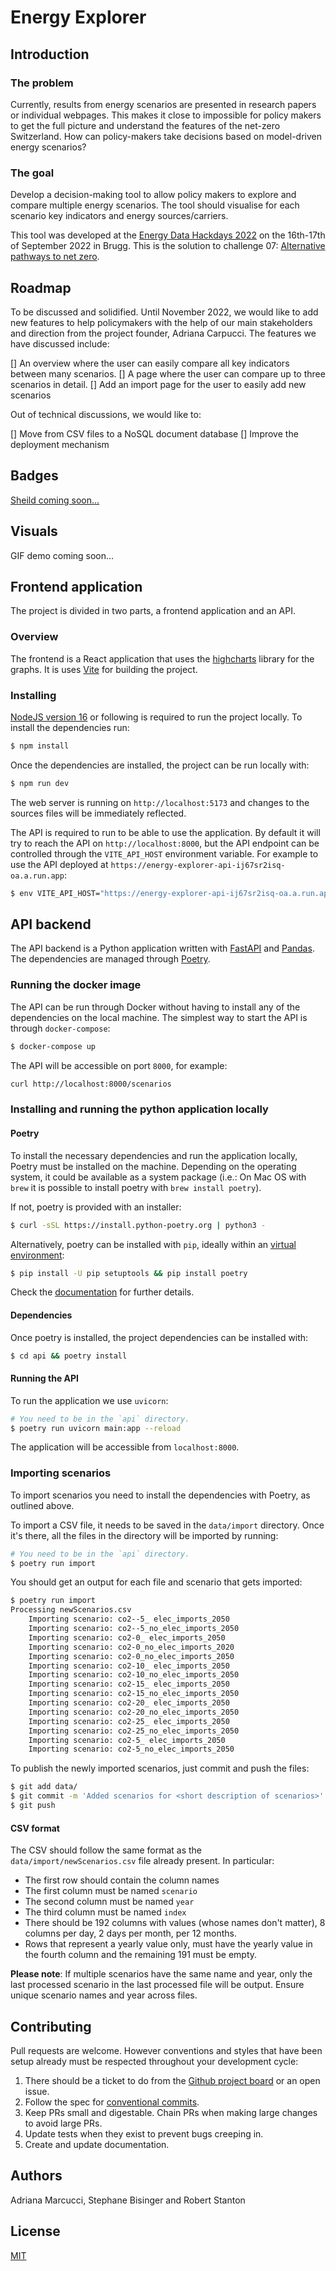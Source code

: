 # Energy Explorer

## Introduction

### The problem

Currently, results from energy scenarios are presented in research papers or
individual webpages. This makes it close to impossible for policy makers to get
the full picture and understand the features of the net-zero Switzerland. How
can policy-makers take decisions based on model-driven energy scenarios?

### The goal
Develop a decision-making tool to allow policy makers to explore and compare
multiple energy scenarios. The tool should visualise for each scenario key
indicators and energy sources/carriers.

This tool was developed at the [Energy Data Hackdays
2022](https://energydatahackdays.ch/) on the 16th-17th of September 2022 in
Brugg.
This is the solution to challenge 07: [Alternative pathways to net
zero](https://hack.opendata.ch/project/846).


## Roadmap
To be discussed and solidified.
Until November 2022, we would like to add new features to help policymakers with
the help of our main stakeholders and direction from the project founder,
Adriana Carpucci. The features we have discussed include:

[] An overview where the user can easily compare all key indicators between
many scenarios.
[] A page where the user can compare up to three scenarios in detail.
[] Add an import page for the user to easily add new scenarios

Out of technical discussions, we would like to:

[] Move from CSV files to a NoSQL document database
[] Improve the deployment mechanism

## Badges
[Sheild coming soon...](https://shields.io/category/build)

## Visuals
GIF demo coming soon...

## Frontend application

The project is divided in two parts, a frontend application and an API.

### Overview

The frontend is a React application that uses the
[highcharts](https://www.highcharts.com/) library for the graphs. It is uses
[Vite](https://vitejs.dev) for building the project.

### Installing

[NodeJS version 16](https://nodejs.org/en/download/) or following is required to
run the project locally. To install the dependencies run:

```bash
$ npm install
```

Once the dependencies are installed, the project can be run locally with:

```bash
$ npm run dev
```

The web server is running on `http://localhost:5173` and changes to the sources
files will be immediately reflected.

The API is required to run to be able to use the application. By default it
will try to reach the API on `http://localhost:8000`, but the API endpoint can
be controlled through the `VITE_API_HOST` environment variable. For example to
use the API deployed at `https://energy-explorer-api-ij67sr2isq-oa.a.run.app`:

```bash
$ env VITE_API_HOST="https://energy-explorer-api-ij67sr2isq-oa.a.run.app" npm run dev
```


## API backend

The API backend is a Python application written with
[FastAPI](https://fastapi.tiangolo.com/) and
[Pandas](https://pandas.pydata.org/). The dependencies are managed through
[Poetry](https://python-poetry.org/).

### Running the docker image

The API can be run through Docker without having to install any of the
dependencies on the local machine. The simplest way to start the API is through
`docker-compose`:

```bash
$ docker-compose up
```

The API will be accessible on port `8000`, for example:

```bash
curl http://localhost:8000/scenarios
```

### Installing and running the python application locally

#### Poetry
To install the necessary dependencies and run the application locally, Poetry
must be installed on the machine. Depending on the operating system, it could
be available as a system package (i.e.: On Mac OS with `brew` it is possible to
install poetry with `brew install poetry`).

If not, poetry is provided with an installer:

```bash
$ curl -sSL https://install.python-poetry.org | python3 -
```

Alternatively, poetry can be installed with `pip`, ideally within an
[virtual environment](https://docs.python.org/3/library/venv.html):

```bash
$ pip install -U pip setuptools && pip install poetry
```

Check the [documentation](https://python-poetry.org/docs/#installation) for further details.

#### Dependencies

Once poetry is installed, the project dependencies can be installed with:

```bash
$ cd api && poetry install
```

#### Running the API

To run the application we use `uvicorn`:

```bash
# You need to be in the `api` directory.
$ poetry run uvicorn main:app --reload
```

The application will be accessible from `localhost:8000`.

### Importing scenarios

To import scenarios you need to install the dependencies with Poetry, as
outlined above.

To import a CSV file, it needs to be saved in the `data/import` directory.
Once it's there, all the files in the directory will be imported by running:

```bash
# You need to be in the `api` directory.
$ poetry run import
```

You should get an output for each file and scenario that gets imported:


```bash
$ poetry run import
Processing newScenarios.csv
	Importing scenario: co2--5_ elec_imports_2050
	Importing scenario: co2--5_no_elec_imports_2050
	Importing scenario: co2-0_ elec_imports_2050
	Importing scenario: co2-0_no_elec_imports_2020
	Importing scenario: co2-0_no_elec_imports_2050
	Importing scenario: co2-10_ elec_imports_2050
	Importing scenario: co2-10_no_elec_imports_2050
	Importing scenario: co2-15_ elec_imports_2050
	Importing scenario: co2-15_no_elec_imports_2050
	Importing scenario: co2-20_ elec_imports_2050
	Importing scenario: co2-20_no_elec_imports_2050
	Importing scenario: co2-25_ elec_imports_2050
	Importing scenario: co2-25_no_elec_imports_2050
	Importing scenario: co2-5_ elec_imports_2050
	Importing scenario: co2-5_no_elec_imports_2050
```

To publish the newly imported scenarios, just commit and push the files:

```bash
$ git add data/
$ git commit -m 'Added scenarios for <short description of scenarios>'
$ git push
```

#### CSV format

The CSV should follow the same format as the `data/import/newScenarios.csv`
file already present. In particular:

 * The first row should contain the column names
 * The first column must be named `scenario`
 * The second column must be named `year`
 * The third column must be named `index`
 * There should be 192 columns with values (whose names don't matter), 8
   columns per day, 2 days per month, per 12 months.
 * Rows that represent a yearly value only, must have the yearly value in the
   fourth column and the remaining 191 must be empty.

**Please note**: If multiple scenarios have the same name and year, only the
last processed scenario in the last processed file will be output. Ensure
unique scenario names and year across files.


## Contributing
Pull requests are welcome. However conventions and styles that have been setup
already must be respected throughout your development cycle:

1. There should be a ticket to do from the
[Github project board](https://github.com/orgs/EnergyExplorer/projects/1/views/1)
or an open issue.
2. Follow the spec for [conventional commits](https://www.conventionalcommits.org/en/v1.0.0/).
3. Keep PRs small and digestable. Chain PRs when making large changes to avoid
large PRs.
4. Update tests when they exist to prevent bugs creeping in.
5. Create and update documentation.

## Authors
Adriana Marcucci, Stephane Bisinger and Robert Stanton

## License
[MIT](https://choosealicense.com/licenses/mit/)
